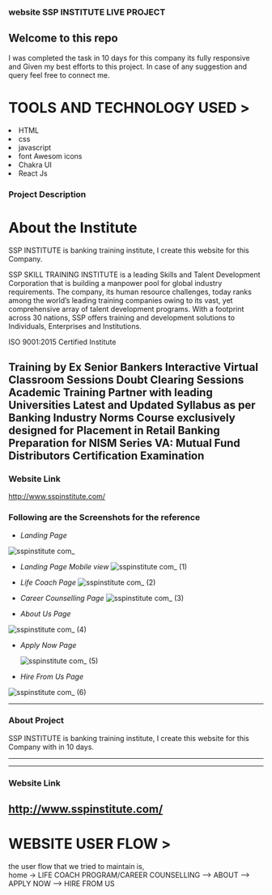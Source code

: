 ###  website <span>SSP INSTITUTE LIVE PROJECT<span>

 <h2>Welcome to this repo</h2>
 I was  completed the task in 10 days for this company its fully responsive  and Given my 
 best efforts to this project.
In case of any suggestion and query feel free to connect me.
 
 <h1>TOOLS AND TECHNOLOGY USED ></h1>
  <li>HTML</li>
  <li>css</li>
<li>javascript</li>  
<li>font Awesom icons</li>
<li>Chakra UI</li>
<li>React Js</li>
 
### Project Description
 
 
 <h1>About the Institute </h1>
SSP INSTITUTE is banking training institute, I create this website for this Company.



SSP SKILL TRAINING INSTITUTE is a leading Skills and Talent Development Corporation that is building a manpower pool for global industry requirements. The company, its human resource challenges, today ranks among the world’s leading training companies owing to its vast, yet comprehensive array of talent development programs. With a footprint across 30 nations, SSP offers training and development solutions to Individuals, Enterprises and Institutions.

ISO 9001:2015 Certified Institute

Training by Ex Senior Bankers
Interactive Virtual Classroom Sessions
Doubt Clearing Sessions
Academic Training Partner with leading Universities
Latest and Updated Syllabus as per Banking Industry Norms
Course exclusively designed for Placement in Retail Banking
Preparation for NISM Series VA: Mutual Fund Distributors Certification Examination
---

### Website Link
 
http://www.sspinstitute.com/
 
 
 ### Following are the Screenshots for the reference

- *Landing Page*

![sspinstitute com_](https://user-images.githubusercontent.com/101392872/191109780-251e03e4-586d-4429-81ad-48362374cd79.png)

- *Landing Page Mobile view*
![sspinstitute com_ (1)](https://user-images.githubusercontent.com/101392872/191109838-1e70e104-5a05-4f4e-ba6c-4a0065b9be81.png)


- *Life Coach Page*
![sspinstitute com_ (2)](https://user-images.githubusercontent.com/101392872/191110387-09fdb172-dca8-4f8b-824e-7f09af270e41.png)



  

- *Career Counselling Page*
![sspinstitute com_ (3)](https://user-images.githubusercontent.com/101392872/191110418-9c7c12e2-dbc2-499b-874c-73f36e5ed35d.png)


 

- *About Us Page*

![sspinstitute com_ (4)](https://user-images.githubusercontent.com/101392872/191110437-cff22c61-648c-4be7-a6aa-18b935a0fbea.png)


- *Apply Now Page*

  
  ![sspinstitute com_ (5)](https://user-images.githubusercontent.com/101392872/191110464-f993b006-3f91-4f3b-b3e6-b3a5a5053b33.png)


- *Hire From Us Page*

![sspinstitute com_ (6)](https://user-images.githubusercontent.com/101392872/191110487-4c763401-fd98-4ce2-8166-02b2e0a247a5.png)





---

### About Project

> 
SSP INSTITUTE is banking training institute, I create this website for this Company with in 10 days.

---

------

### Website Link

http://www.sspinstitute.com/
------
 
<h1>WEBSITE USER FLOW ></h1>

the user flow that we tried to maintain is,
<br/>
home -> LIFE COACH PROGRAM/CAREER COUNSELLING --> ABOUT --> APPLY NOW --> HIRE FROM US


